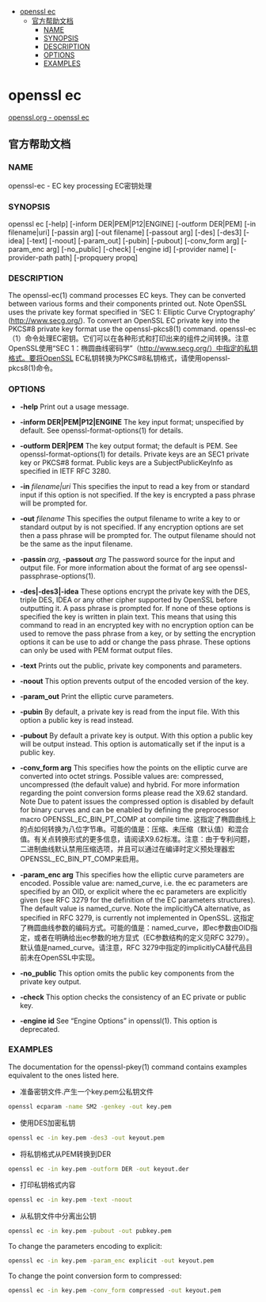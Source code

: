 
<!-- @import "[TOC]" {cmd="toc" depthFrom=1 depthTo=6 orderedList=false} -->

<!-- code_chunk_output -->

- [openssl ec](#openssl-ec)
  - [官方帮助文档](#官方帮助文档)
    - [NAME](#name)
    - [SYNOPSIS](#synopsis)
    - [DESCRIPTION](#description)
    - [OPTIONS](#options)
    - [EXAMPLES](#examples)

<!-- /code_chunk_output -->

# openssl ec

[openssl.org - openssl ec](https://www.openssl.org/docs/man3.0/man1/openssl-ec.html)

## 官方帮助文档
### NAME

openssl-ec - EC key processing 
EC密钥处理

### SYNOPSIS

openssl ec [-help] [-inform DER|PEM|P12|ENGINE] [-outform DER|PEM] [-in filename|uri] [-passin arg] [-out filename] [-passout arg] [-des] [-des3] [-idea] [-text] [-noout] [-param_out] [-pubin] [-pubout] [-conv_form arg] [-param_enc arg] [-no_public] [-check] [-engine id] [-provider name] [-provider-path path] [-propquery propq]

### DESCRIPTION

The openssl-ec(1) command processes EC keys. They can be converted between various forms and their components printed out. Note OpenSSL uses the private key format specified in ‘SEC 1: Elliptic Curve Cryptography’ (<http://www.secg.org/>). To convert an OpenSSL EC private key into the PKCS#8 private key format use the openssl-pkcs8(1) command.
openssl-ec（1）命令处理EC密钥。它们可以在各种形式和打印出来的组件之间转换。注意OpenSSL使用“SEC 1：椭圆曲线密码学”（<http://www.secg.org/）中指定的私钥格式。要将OpenSSL> EC私钥转换为PKCS#8私钥格式，请使用openssl-pkcs8(1)命令。
### OPTIONS

* **-help**
Print out a usage message.

* **-inform DER|PEM|P12|ENGINE**
The key input format; unspecified by default. See openssl-format-options(1) for details.

* **-outform DER|PEM**
The key output format; the default is PEM. See openssl-format-options(1) for details.
Private keys are an SEC1 private key or PKCS#8 format. Public keys are a SubjectPublicKeyInfo as specified in IETF RFC 3280.

* **-in** *filename|uri*
This specifies the input to read a key from or standard input if this option is not specified. If the key is encrypted a pass phrase will be prompted for.

* **-out** *filename*
This specifies the output filename to write a key to or standard output by is not specified. If any encryption options are set then a pass phrase will be prompted for. The output filename should not be the same as the input filename.

* **-passin** *arg*, **-passout** *arg*
The password source for the input and output file. For more information about the format of arg see openssl-passphrase-options(1).

* **-des|-des3|-idea**
These options encrypt the private key with the DES, triple DES, IDEA or any other cipher supported by OpenSSL before outputting it. A pass phrase is prompted for. If none of these options is specified the key is written in plain text. This means that using this command to read in an encrypted key with no encryption option can be used to remove the pass phrase from a key, or by setting the encryption options it can be use to add or change the pass phrase. These options can only be used with PEM format output files.

* **-text**
Prints out the public, private key components and parameters.

* **-noout**
This option prevents output of the encoded version of the key.

* **-param_out**
Print the elliptic curve parameters.

* **-pubin**
By default, a private key is read from the input file. With this option a public key is read instead.

* **-pubout**
By default a private key is output. With this option a public key will be output instead. This option is automatically set if the input is a public key.

* **-conv_form arg**
This specifies how the points on the elliptic curve are converted into octet strings. Possible values are: compressed, uncompressed (the default value) and hybrid. For more information regarding the point conversion forms please read the X9.62 standard. Note Due to patent issues the compressed option is disabled by default for binary curves and can be enabled by defining the preprocessor macro OPENSSL_EC_BIN_PT_COMP at compile time.
这指定了椭圆曲线上的点如何转换为八位字节串。可能的值是：压缩、未压缩（默认值）和混合值。有关点转换形式的更多信息，请阅读X9.62标准。注意：由于专利问题，二进制曲线默认禁用压缩选项，并且可以通过在编译时定义预处理器宏OPENSSL_EC_BIN_PT_COMP来启用。

* **-param_enc arg**
This specifies how the elliptic curve parameters are encoded. Possible value are: named_curve, i.e. the ec parameters are specified by an OID, or explicit where the ec parameters are explicitly given (see RFC 3279 for the definition of the EC parameters structures). The default value is named_curve. Note the implicitlyCA alternative, as specified in RFC 3279, is currently not implemented in OpenSSL.
这指定了椭圆曲线参数的编码方式。可能的值是：named_curve，即ec参数由OID指定，或者在明确给出ec参数的地方显式（EC参数结构的定义见RFC 3279）。默认值是named_curve。请注意，RFC 3279中指定的implicitlyCA替代品目前未在OpenSSL中实现。

* **-no_public**
This option omits the public key components from the private key output.

* **-check**
This option checks the consistency of an EC private or public key.

* **-engine id**
See “Engine Options” in openssl(1). This option is deprecated.

### EXAMPLES

The documentation for the openssl-pkey(1) command contains examples equivalent to the ones listed here.

* 准备密钥文件.产生一个key.pem公私钥文件
```bash
openssl ecparam -name SM2 -genkey -out key.pem
```

* 使用DES加密私钥

```bash
openssl ec -in key.pem -des3 -out keyout.pem
```

* 将私钥格式从PEM转换到DER

```bash
openssl ec -in key.pem -outform DER -out keyout.der
```

* 打印私钥格式内容 

```bash
openssl ec -in key.pem -text -noout
```

* 从私钥文件中分离出公钥

```bash
openssl ec -in key.pem -pubout -out pubkey.pem
```

To change the parameters encoding to explicit:

```bash
openssl ec -in key.pem -param_enc explicit -out keyout.pem
```
To change the point conversion form to compressed:

```bash
openssl ec -in key.pem -conv_form compressed -out keyout.pem
```



